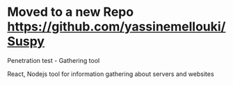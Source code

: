 # Moved to a new Repo https://github.com/yassinemellouki/Suspy

Penetration test - Gathering tool

React, Nodejs tool for information gathering about servers and websites
